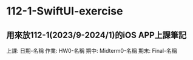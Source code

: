 # 112-1-SwiftUI-exercise
## 用來放112-1(2023/9-2024/1)的iOS APP上課筆記
上課: 日期-名稱
作業: HW0-名稱
期中: Midterm0-名稱
期末: Final-名稱
